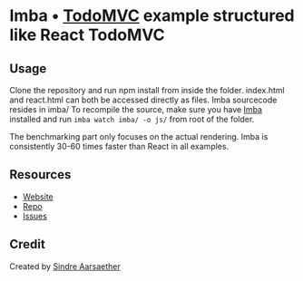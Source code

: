 # Imba • [TodoMVC](http://todomvc.com) example structured like React TodoMVC

## Usage

Clone the repository and run npm install from inside the folder.
index.html and react.html can both be accessed directly as files.
Imba sourcecode resides in imba/
To recompile the source, make sure you have [Imba](http://imba.io) installed and run `imba watch imba/ -o js/` from root of the folder.

The benchmarking part only focuses on the actual rendering. Imba is consistently 30-60 times faster than React in all examples.

## Resources

- [Website](http://imba.io)
- [Repo](http://github.com/somebee/imba)
- [Issues](http://github.com/somebee/imba/issues)

## Credit

Created by [Sindre Aarsaether](http://github.com/somebee)
